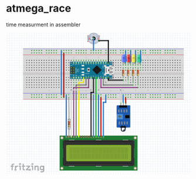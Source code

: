 # atmega_race
time measurment in assembler

![alt text](https://github.com/MarcelScherer/atmega_race/blob/master/Time_measurement_arduino/hardware/aufbau.PNG)
